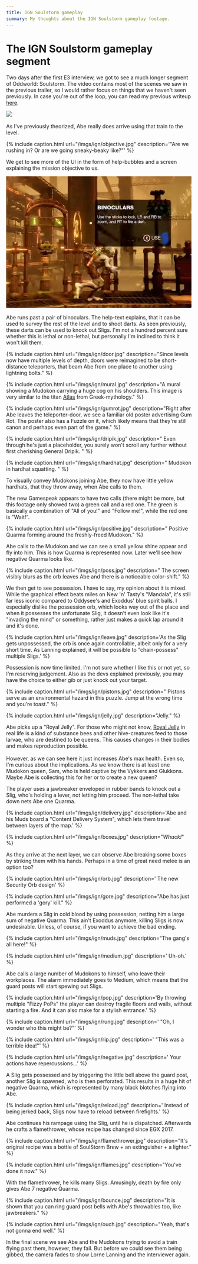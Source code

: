 ```yaml
---
title: IGN Soulstorm gameplay
summary: My thoughts about the IGN Soulstorm gameplay footage.
---
```


# The IGN Soulstorm gameplay segment

Two days after the first E3 interview, we got to see a much longer segment of
Oddworld: Soulstorm. The video contains most of the scenes we saw in the
previous trailer, so I would rather focus on things that we haven't seen
previously. In case you're out of the loop, you can read my previous writeup
[here](/e3).

![](/imgs/ign/train.jpg)

As I've previously theorized, Abe really does arrive using that train to the
level.

{% include caption.html url="/imgs/ign/objective.jpg" description='"Are we rushing in? Or are we going sneaky-beaky like?"' %}

We get to see more of the UI in the form of help-bubbles and a screen
explaining the mission objective to us.

![](/imgs/ign/binoculars.jpg)

Abe runs past a pair of binoculars. The help-text explains, that it can be
used to survey the rest of the level and to shoot darts. As seen previously,
these darts can be used to knock out Sligs. I'm not a hundred percent sure
whether this is lethal or non-lethal, but personally I'm inclined to think
it won't kill them.

{% include caption.html url="/imgs/ign/door.jpg" description="Since levels now have multiple levels of depth, doors were reimagined to be short-distance teleporters, that beam Abe from one place to another using lightning bolts." %}

{% include caption.html url="/imgs/ign/mural.jpg" description="A mural showing a Mudokon carrying a huge cog on his shoulders. This image is very similar to the titan <a href='https://en.wikipedia.org/wiki/Atlas_(mythology)'>Atlas</a> from Greek-mythology." %}

{% include caption.html url="/imgs/ign/gumrot.jpg" description="Right after Abe leaves the teleporter-door, we see a familiar old poster advertising Gum Rot. The poster also has a Fuzzle on it, which likely means that they're still canon and perhaps even part of the game." %}

{% include caption.html url="/imgs/ign/dripik.jpg" description=" Even through he's just a placeholder, you surely won't scroll any further without first cherishing General Dripik.  " %}

{% include caption.html url="/imgs/ign/hardhat.jpg" description=" Mudokon in hardhat squatting.  " %}

To visually convey Mudokons joining Abe, they now have little yellow
hardhats, that they throw away, when Abe calls to them.

The new Gamespeak appears to have two calls (there might be more, but
this footage only showed two) a green call and a red one. The green is
basically a combination of "All of you!" and "Follow me!", while the red one
is "Wait!".

{% include caption.html url="/imgs/ign/positive.jpg" description=" Positive Quarma forming around the freshly-freed Mudokon." %}

Abe calls to the Mudokon and we can see a small yellow shine appear and fly
into him. This is how Quarma is represented now. Later we'll see how negative
Quarma looks like.

{% include caption.html url="/imgs/ign/poss.jpg" description=" The screen visibly blurs as the orb leaves Abe and there is a noticeable color-shift." %}

We then get to see possession. I have to say, my opinion about it is mixed.
While the graphical effect beats miles on New 'n' Tasty's "Mandala", it's
still far less iconic compared to Oddysee's and Exoddus' blue spirit balls. I
especially dislike the possession orb, which looks way out of the place and
when it possesses the unfortunate Slig, it doesn't even look like it's
"invading the mind" or something, rather just makes a quick lap around it and
it's done.

{% include caption.html url="/imgs/ign/leave.jpg" description='As the Slig gets unpossessed, the orb is once again controllable, albeit only for a very short time. As Lanning explained, it will be possible to "chain-possess" multiple Sligs.' %}

Possession is now time limited. I'm not sure whether I like this or not yet,
so I'm reserving judgement. Also as the devs explained previously, you may
have the choice to either gib or just knock out your target.

{% include caption.html url="/imgs/ign/pistons.jpg" description=" Pistons serve as an environmental hazard in this puzzle. Jump at the wrong time and you're toast." %}

{% include caption.html url="/imgs/ign/jelly.jpg" description="Jelly." %}

Abe picks up a "Royal Jelly". For those who might not know, [Royal Jelly](https://en.wikipedia.org/wiki/Royal_jelly)
in real life is a kind of substance bees and other hive-creatures feed to those
larvae, who are destined to be queens. This causes changes in their bodies and
makes reproduction possible. <br><br> However, as we can see here it just increases
Abe's max health. Even so, I'm curious about the implications. As we know
there is at least one Mudokon queen, Sam, who is held captive by the Vykkers
and Glukkons. Maybe Abe is collecting this for her or to create a new
queen?

The player uses a jawbreaker enveloped in rubber bands to knock out a Slig,
who's holding a lever, not letting him proceed. The non-lethal take down nets
Abe one Quarma.

{% include caption.html url="/imgs/ign/delivery.jpg" description='Abe and his Muds board a "Content Delivery System", which lets them travel between layers of the map.' %}

{% include caption.html url="/imgs/ign/boxes.jpg" description="<i>Whack!</i>" %}

As they arrive at the next layer, we can observe Abe breaking some boxes by
striking them with his hands. Perhaps in a time of great need melee is an
option too?

{% include caption.html url="/imgs/ign/orb.jpg" description=' The new Security Orb design' %}

{% include caption.html url="/imgs/ign/gore.jpg" description="Abe has just performed a 'gory' kill." %}

Abe murders a Slig in cold blood by using possession, netting him a
large sum of negative Quarma. This ain't Exoddus anymore, killing Sligs is
now undesirable. Unless, of course, if you want to achieve the bad ending.

{% include caption.html url="/imgs/ign/muds.jpg" description="The gang's all here!" %}

{% include caption.html url="/imgs/ign/medium.jpg" description=' Uh-oh.' %}

Abe calls a large number of Mudokons to himself, who leave their workplaces.
The alarm immediately goes to Medium, which means that the guard posts
will start spewing out Sligs.

{% include caption.html url="/imgs/ign/pop.jpg" description='By throwing multiple "Fizzy PoPs" the player can destroy fragile floors and walls, without starting a fire. And it can also make for a stylish entrance.' %}

{% include caption.html url="/imgs/ign/rung.jpg" description=' "Oh, I wonder who this might be?"' %}

{% include caption.html url="/imgs/ign/rip.jpg" description=' "This was a terrible idea!"' %}

{% include caption.html url="/imgs/ign/negative.jpg" description=' Your actions have repercussions...' %}

A Slig gets possessed and by triggering the little bell above the guard post,
another Slig is spawned, who is then perforated. This results in a huge hit of
negative Quarma, which is represented by many black blotches flying into
Abe.

{% include caption.html url="/imgs/ign/reload.jpg" description=' Instead of being jerked back, Sligs now have to reload between firefights.' %}

Abe continues his rampage using the Slig, until he is dispatched. Afterwards
he crafts a flamethrower, whose recipe has changed since EGX 2017.

{% include caption.html url="/imgs/ign/flamethrower.jpg" description="It's original recipe was a bottle of SoulStorm Brew + an extinguisher + a lighter." %}

{% include caption.html url="/imgs/ign/flames.jpg" description="You've done it now." %}

With the flamethrower, he kills many Sligs. Amusingly, death by fire only
gives Abe 7 negative Quarma.

{% include caption.html url="/imgs/ign/bounce.jpg" description="It is shown that you can ring guard post bells with Abe's throwables too, like jawbreakers." %}

{% include caption.html url="/imgs/ign/ouch.jpg" description="Yeah, that's not gonna end well." %}

In the final scene we see Abe and the Mudokons trying to avoid a train flying
past them, however, they fail. But before we could see them being gibbed, the
camera fades to show Lorne Lanning and the interviewer again.
